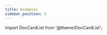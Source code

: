```yaml
---
title: Examples
sidebar_position: 3
---
```


import DocCardList from '@theme/DocCardList';

<DocCardList />
